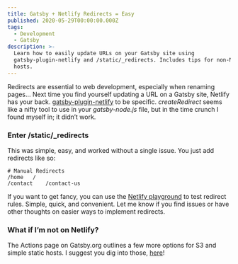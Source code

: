 ```yaml
---
title: Gatsby + Netlify Redirects = Easy
published: 2020-05-29T00:00:00.000Z
tags:
  - Development
  - Gatsby
description: >-
  Learn how to easily update URLs on your Gatsby site using
  gatsby-plugin-netlify and /static/_redirects. Includes tips for non-Netlify
  hosts.
---
```


Redirects are essential to web development, especially when renaming pages… Next time you find yourself updating a URL on a Gatsby site, Netlify has your back. [gatsby-plugin-netlify](https://www.gatsbyjs.org/packages/gatsby-plugin-netlify/) to be specific. *createRedirect* seems like a nifty tool to use in your *gatsby-node.js* file, but in the time crunch I found myself in; it didn’t work.

### Enter /static/_redirects

This was simple, easy, and worked without a single issue. You just add redirects like so:

```
# Manual Redirects
/home   /
/contact    /contact-us
```

If you want to get fancy, you can use the [Netlify playground](https://play.netlify.com/redirects) to test redirect rules. Simple, quick, and convenient. Let me know if you find issues or have other thoughts on easier ways to implement redirects.

### What if I’m not on Netlify?

The Actions page on Gatsby.org outlines a few more options for S3 and simple static hosts. I suggest you dig into those, [here](https://www.gatsbyjs.org/docs/actions/#createRedirect)!
